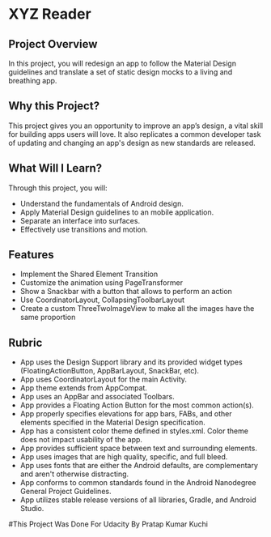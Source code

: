 # XYZ Reader 

## Project Overview
In this project, you will redesign an app to follow the Material Design guidelines and translate a set of static design mocks to a living and breathing app.

## Why this Project?
This project gives you an opportunity to improve an app’s design, a vital skill for building apps users will love. It also replicates a common developer task of updating and changing an app's design as new standards are released.

## What Will I Learn?
Through this project, you will:

* Understand the fundamentals of Android design.
* Apply Material Design guidelines to an mobile application.
* Separate an interface into surfaces.
* Effectively use transitions and motion.

## Features
* Implement the Shared Element Transition
* Customize the animation using PageTransformer
* Show a Snackbar with a button that allows to perform an action
* Use CoordinatorLayout, CollapsingToolbarLayout
* Create a custom ThreeTwoImageView to make all the images have the same proportion

## Rubric
* App uses the Design Support library and its provided widget types (FloatingActionButton, AppBarLayout, SnackBar, etc).
* App uses CoordinatorLayout for the main Activity.
* App theme extends from AppCompat.
* App uses an AppBar and associated Toolbars.
* App provides a Floating Action Button for the most common action(s).
* App properly specifies elevations for app bars, FABs, and other elements specified in the Material Design specification.
* App has a consistent color theme defined in styles.xml. Color theme does not impact usability of the app.
* App provides sufficient space between text and surrounding elements.
* App uses images that are high quality, specific, and full bleed.
* App uses fonts that are either the Android defaults, are complementary and aren't otherwise distracting.
* App conforms to common standards found in the Android Nanodegree General Project Guidelines.
* App utilizes stable release versions of all libraries, Gradle, and Android Studio.

#This Project Was Done For Udacity By Pratap Kumar Kuchi
